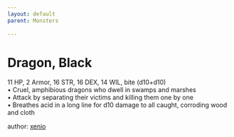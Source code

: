 ```yaml
---
layout: default
parent: Monsters 
   
--- 
```

# Dragon, Black
11 HP, 2 Armor, 16 STR, 16 DEX, 14 WIL, bite (d10+d10)  
• Cruel, amphibious dragons who dwell in swamps and marshes  
• Attack by separating their victims and killing them one by one  
• Breathes acid in a long line for d10 damage to all caught, corroding wood and cloth  




author: [xenio](https://xenioinabottle.blogspot.com/2021/02/classic-monsters-for-cairnito-part-1.html) 


